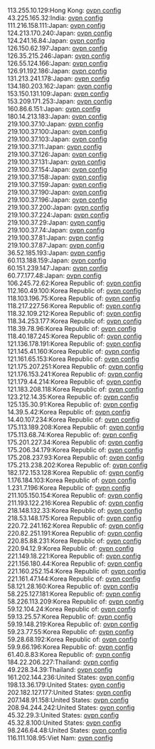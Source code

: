 113.255.10.129:Hong Kong: [ovpn config](vpn/113_255_10_129.ovpn)  
43.225.165.32:India: [ovpn config](vpn/43_225_165_32.ovpn)  
111.216.158.111:Japan: [ovpn config](vpn/111_216_158_111.ovpn)  
124.213.170.240:Japan: [ovpn config](vpn/124_213_170_240.ovpn)  
124.241.16.84:Japan: [ovpn config](vpn/124_241_16_84.ovpn)  
126.150.62.197:Japan: [ovpn config](vpn/126_150_62_197.ovpn)  
126.35.215.246:Japan: [ovpn config](vpn/126_35_215_246.ovpn)  
126.55.124.166:Japan: [ovpn config](vpn/126_55_124_166.ovpn)  
126.91.192.186:Japan: [ovpn config](vpn/126_91_192_186.ovpn)  
131.213.241.178:Japan: [ovpn config](vpn/131_213_241_178.ovpn)  
134.180.203.162:Japan: [ovpn config](vpn/134_180_203_162.ovpn)  
153.150.131.109:Japan: [ovpn config](vpn/153_150_131_109.ovpn)  
153.209.171.253:Japan: [ovpn config](vpn/153_209_171_253.ovpn)  
160.86.6.151:Japan: [ovpn config](vpn/160_86_6_151.ovpn)  
180.14.213.183:Japan: [ovpn config](vpn/180_14_213_183.ovpn)  
219.100.37.10:Japan: [ovpn config](vpn/219_100_37_10.ovpn)  
219.100.37.100:Japan: [ovpn config](vpn/219_100_37_100.ovpn)  
219.100.37.103:Japan: [ovpn config](vpn/219_100_37_103.ovpn)  
219.100.37.11:Japan: [ovpn config](vpn/219_100_37_11.ovpn)  
219.100.37.126:Japan: [ovpn config](vpn/219_100_37_126.ovpn)  
219.100.37.131:Japan: [ovpn config](vpn/219_100_37_131.ovpn)  
219.100.37.154:Japan: [ovpn config](vpn/219_100_37_154.ovpn)  
219.100.37.158:Japan: [ovpn config](vpn/219_100_37_158.ovpn)  
219.100.37.159:Japan: [ovpn config](vpn/219_100_37_159.ovpn)  
219.100.37.190:Japan: [ovpn config](vpn/219_100_37_190.ovpn)  
219.100.37.196:Japan: [ovpn config](vpn/219_100_37_196.ovpn)  
219.100.37.200:Japan: [ovpn config](vpn/219_100_37_200.ovpn)  
219.100.37.224:Japan: [ovpn config](vpn/219_100_37_224.ovpn)  
219.100.37.29:Japan: [ovpn config](vpn/219_100_37_29.ovpn)  
219.100.37.74:Japan: [ovpn config](vpn/219_100_37_74.ovpn)  
219.100.37.81:Japan: [ovpn config](vpn/219_100_37_81.ovpn)  
219.100.37.87:Japan: [ovpn config](vpn/219_100_37_87.ovpn)  
36.52.185.193:Japan: [ovpn config](vpn/36_52_185_193.ovpn)  
60.113.188.159:Japan: [ovpn config](vpn/60_113_188_159.ovpn)  
60.151.239.147:Japan: [ovpn config](vpn/60_151_239_147.ovpn)  
60.77.177.48:Japan: [ovpn config](vpn/60_77_177_48.ovpn)  
106.245.72.62:Korea Republic of: [ovpn config](vpn/106_245_72_62.ovpn)  
112.160.49.100:Korea Republic of: [ovpn config](vpn/112_160_49_100.ovpn)  
118.103.196.75:Korea Republic of: [ovpn config](vpn/118_103_196_75.ovpn)  
118.217.227.56:Korea Republic of: [ovpn config](vpn/118_217_227_56.ovpn)  
118.32.109.212:Korea Republic of: [ovpn config](vpn/118_32_109_212.ovpn)  
118.34.253.177:Korea Republic of: [ovpn config](vpn/118_34_253_177.ovpn)  
118.39.78.96:Korea Republic of: [ovpn config](vpn/118_39_78_96.ovpn)  
118.40.187.245:Korea Republic of: [ovpn config](vpn/118_40_187_245.ovpn)  
121.136.178.191:Korea Republic of: [ovpn config](vpn/121_136_178_191.ovpn)  
121.145.41.160:Korea Republic of: [ovpn config](vpn/121_145_41_160.ovpn)  
121.161.65.153:Korea Republic of: [ovpn config](vpn/121_161_65_153.ovpn)  
121.175.207.251:Korea Republic of: [ovpn config](vpn/121_175_207_251.ovpn)  
121.176.153.241:Korea Republic of: [ovpn config](vpn/121_176_153_241.ovpn)  
121.179.44.214:Korea Republic of: [ovpn config](vpn/121_179_44_214.ovpn)  
121.183.208.118:Korea Republic of: [ovpn config](vpn/121_183_208_118.ovpn)  
123.212.14.35:Korea Republic of: [ovpn config](vpn/123_212_14_35.ovpn)  
125.135.30.91:Korea Republic of: [ovpn config](vpn/125_135_30_91.ovpn)  
14.39.5.42:Korea Republic of: [ovpn config](vpn/14_39_5_42.ovpn)  
14.40.107.234:Korea Republic of: [ovpn config](vpn/14_40_107_234.ovpn)  
175.113.189.208:Korea Republic of: [ovpn config](vpn/175_113_189_208.ovpn)  
175.113.68.74:Korea Republic of: [ovpn config](vpn/175_113_68_74.ovpn)  
175.201.227.34:Korea Republic of: [ovpn config](vpn/175_201_227_34.ovpn)  
175.206.34.179:Korea Republic of: [ovpn config](vpn/175_206_34_179.ovpn)  
175.208.237.93:Korea Republic of: [ovpn config](vpn/175_208_237_93.ovpn)  
175.213.238.202:Korea Republic of: [ovpn config](vpn/175_213_238_202.ovpn)  
182.172.153.128:Korea Republic of: [ovpn config](vpn/182_172_153_128.ovpn)  
1.176.184.103:Korea Republic of: [ovpn config](vpn/1_176_184_103.ovpn)  
1.231.7.196:Korea Republic of: [ovpn config](vpn/1_231_7_196.ovpn)  
211.105.150.154:Korea Republic of: [ovpn config](vpn/211_105_150_154.ovpn)  
211.193.122.216:Korea Republic of: [ovpn config](vpn/211_193_122_216.ovpn)  
218.148.132.33:Korea Republic of: [ovpn config](vpn/218_148_132_33.ovpn)  
218.53.148.175:Korea Republic of: [ovpn config](vpn/218_53_148_175.ovpn)  
220.72.241.162:Korea Republic of: [ovpn config](vpn/220_72_241_162.ovpn)  
220.82.251.191:Korea Republic of: [ovpn config](vpn/220_82_251_191.ovpn)  
220.85.88.231:Korea Republic of: [ovpn config](vpn/220_85_88_231.ovpn)  
220.94.12.9:Korea Republic of: [ovpn config](vpn/220_94_12_9.ovpn)  
221.149.18.221:Korea Republic of: [ovpn config](vpn/221_149_18_221.ovpn)  
221.156.180.44:Korea Republic of: [ovpn config](vpn/221_156_180_44.ovpn)  
221.160.252.154:Korea Republic of: [ovpn config](vpn/221_160_252_154.ovpn)  
221.161.47.144:Korea Republic of: [ovpn config](vpn/221_161_47_144.ovpn)  
58.121.28.160:Korea Republic of: [ovpn config](vpn/58_121_28_160.ovpn)  
58.225.127.181:Korea Republic of: [ovpn config](vpn/58_225_127_181.ovpn)  
58.226.113.209:Korea Republic of: [ovpn config](vpn/58_226_113_209.ovpn)  
59.12.104.24:Korea Republic of: [ovpn config](vpn/59_12_104_24.ovpn)  
59.13.25.57:Korea Republic of: [ovpn config](vpn/59_13_25_57.ovpn)  
59.19.148.219:Korea Republic of: [ovpn config](vpn/59_19_148_219.ovpn)  
59.23.77.55:Korea Republic of: [ovpn config](vpn/59_23_77_55.ovpn)  
59.28.68.192:Korea Republic of: [ovpn config](vpn/59_28_68_192.ovpn)  
59.9.66.196:Korea Republic of: [ovpn config](vpn/59_9_66_196.ovpn)  
61.40.8.83:Korea Republic of: [ovpn config](vpn/61_40_8_83.ovpn)  
184.22.206.227:Thailand: [ovpn config](vpn/184_22_206_227.ovpn)  
49.228.34.39:Thailand: [ovpn config](vpn/49_228_34_39.ovpn)  
161.202.144.236:United States: [ovpn config](vpn/161_202_144_236.ovpn)  
198.13.36.179:United States: [ovpn config](vpn/198_13_36_179.ovpn)  
202.182.127.177:United States: [ovpn config](vpn/202_182_127_177.ovpn)  
207.148.91.158:United States: [ovpn config](vpn/207_148_91_158.ovpn)  
208.94.244.242:United States: [ovpn config](vpn/208_94_244_242.ovpn)  
45.32.29.3:United States: [ovpn config](vpn/45_32_29_3.ovpn)  
45.32.8.100:United States: [ovpn config](vpn/45_32_8_100.ovpn)  
98.246.64.48:United States: [ovpn config](vpn/98_246_64_48.ovpn)  
116.111.108.95:Viet Nam: [ovpn config](vpn/116_111_108_95.ovpn)  
